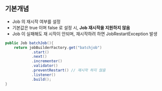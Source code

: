 ## 기본개념

- Job 의 재시작 여부를 설정
- 기본값은 true 이며 false 로 설정 시, **Job 재시작을 지원하지 않음**
- Job 이 실패해도 재 시작이 안되며, 재시작하려 하면 JobRestartException 발생

```java
public Job batchJob(){
    return jobBuilderFactory.get("batchjob")
            .start()
            .next()
            .incrementer()
            .validator()
            .preventRestart() // 재시작 하지 않음
            .listener()
            .build();
}

```